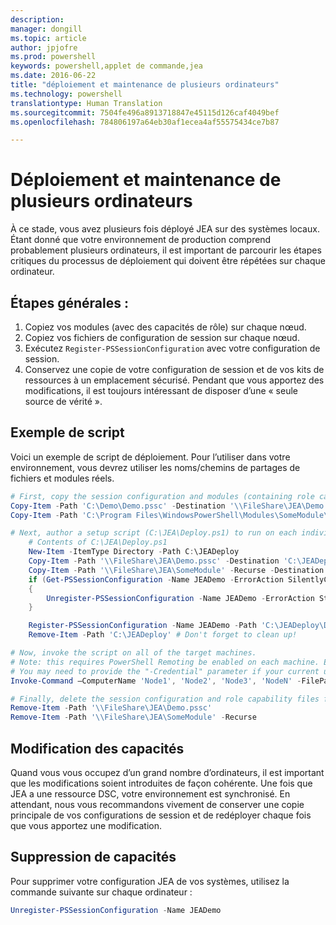 ```yaml
---
description: 
manager: dongill
ms.topic: article
author: jpjofre
ms.prod: powershell
keywords: powershell,applet de commande,jea
ms.date: 2016-06-22
title: "déploiement et maintenance de plusieurs ordinateurs"
ms.technology: powershell
translationtype: Human Translation
ms.sourcegitcommit: 7504fe496a8913718847e45115d126caf4049bef
ms.openlocfilehash: 784806197a64eb30af1ecea4af55575434ce7b87

---
```


# Déploiement et maintenance de plusieurs ordinateurs
À ce stade, vous avez plusieurs fois déployé JEA sur des systèmes locaux.
Étant donné que votre environnement de production comprend probablement plusieurs ordinateurs, il est important de parcourir les étapes critiques du processus de déploiement qui doivent être répétées sur chaque ordinateur.

## Étapes générales :
1.  Copiez vos modules (avec des capacités de rôle) sur chaque nœud.
2.  Copiez vos fichiers de configuration de session sur chaque nœud.
3.  Exécutez `Register-PSSessionConfiguration` avec votre configuration de session.
4.  Conservez une copie de votre configuration de session et de vos kits de ressources à un emplacement sécurisé.
Pendant que vous apportez des modifications, il est toujours intéressant de disposer d’une « seule source de vérité ».

## Exemple de script
Voici un exemple de script de déploiement.
Pour l’utiliser dans votre environnement, vous devrez utiliser les noms/chemins de partages de fichiers et modules réels.
```PowerShell
# First, copy the session configuration and modules (containing role capability files) onto a file share you have access to.
Copy-Item -Path 'C:\Demo\Demo.pssc' -Destination '\\FileShare\JEA\Demo.pssc'
Copy-Item -Path 'C:\Program Files\WindowsPowerShell\Modules\SomeModule\' -Recurse -Destination '\\FileShare\JEA\SomeModule'

# Next, author a setup script (C:\JEA\Deploy.ps1) to run on each individual node
    # Contents of C:\JEA\Deploy.ps1
    New-Item -ItemType Directory -Path C:\JEADeploy
    Copy-Item -Path '\\FileShare\JEA\Demo.pssc' -Destination 'C:\JEADeploy\'
    Copy-Item -Path '\\FileShare\JEA\SomeModule' -Recurse -Destination 'C:\Program Files\WindowsPowerShell\Modules' # Remember, Role Capability Files are found in modules
    if (Get-PSSessionConfiguration -Name JEADemo -ErrorAction SilentlyContinue)
    {
        Unregister-PSSessionConfiguration -Name JEADemo -ErrorAction Stop
    }

    Register-PSSessionConfiguration -Name JEADemo -Path 'C:\JEADeploy\Demo.pssc'
    Remove-Item -Path 'C:\JEADeploy' # Don't forget to clean up!

# Now, invoke the script on all of the target machines.
# Note: this requires PowerShell Remoting be enabled on each machine. Enabling PowerShell remoting is a requirement to use JEA as well.
# You may need to provide the "-Credential" parameter if your current user account does not have admin permissions on these machines.
Invoke-Command –ComputerName 'Node1', 'Node2', 'Node3', 'NodeN' -FilePath 'C:\JEA\Deploy.ps1'

# Finally, delete the session configuration and role capability files from the file share.
Remove-Item -Path '\\FileShare\JEA\Demo.pssc'
Remove-Item -Path '\\FileShare\JEA\SomeModule' -Recurse
```
## Modification des capacités
Quand vous vous occupez d’un grand nombre d’ordinateurs, il est important que les modifications soient introduites de façon cohérente.
Une fois que JEA a une ressource DSC, votre environnement est synchronisé.
En attendant, nous vous recommandons vivement de conserver une copie principale de vos configurations de session et de redéployer chaque fois que vous apportez une modification.

## Suppression de capacités
Pour supprimer votre configuration JEA de vos systèmes, utilisez la commande suivante sur chaque ordinateur :
```PowerShell
Unregister-PSSessionConfiguration -Name JEADemo
```




<!--HONumber=Aug16_HO3-->


